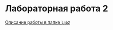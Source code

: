 # Лабораторная работа 2

[Описание работы в папке `lab2`](https://github.com/kav128/WebLab/tree/master/lab2)
